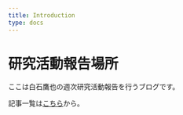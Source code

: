 ```yaml
---
title: Introduction
type: docs
---
```


# 研究活動報告場所

ここは白石鷹也の週次研究活動報告を行うブログです。

記事一覧は[こちら](./posts/)から。
